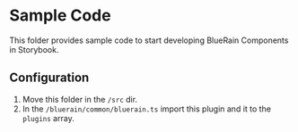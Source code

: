 # Sample Code

This folder provides sample code to start developing BlueRain Components in Storybook.

## Configuration

1. Move this folder in the `/src` dir.
2. In the `/bluerain/common/bluerain.ts` import this plugin and it to the `plugins` array.